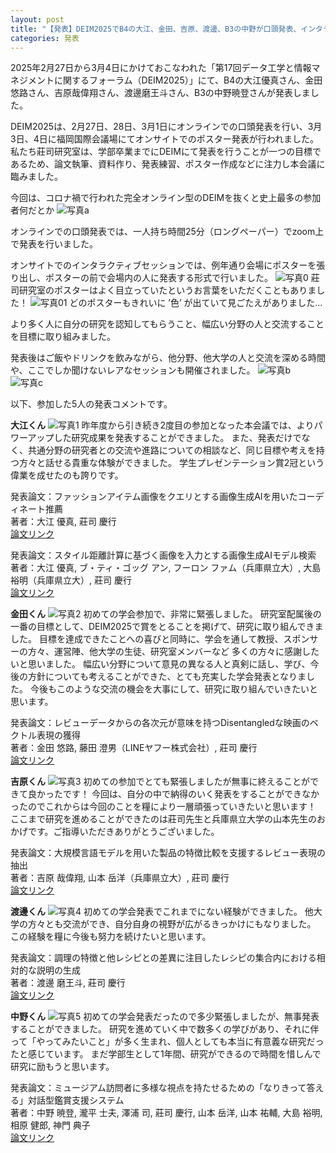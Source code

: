 ```yaml
---
layout: post
title: "【発表】DEIM2025でB4の大江、金田、吉原、渡邊、B3の中野が口頭発表、インタラクティブセッションにて発表しました"
categories: 発表
---
```

2025年2月27日から3月4日にかけておこなわれた「第17回データ工学と情報マネジメントに関するフォーラム（DEIM2025）」にて、B4の大江優真さん、金田悠路さん、吉原哉偉翔さん、渡邊磨王斗さん、B3の中野暁登さんが発表しました。

DEIM2025は、2月27日、28日、3月1日にオンラインでの口頭発表を行い、3月3日、4日に福岡国際会議場にてオンサイトでのポスター発表が行われました。
私たち莊司研究室は、学部卒業までにDEIMにて発表を行うことが一つの目標であるため、論文執筆、資料作り、発表練習、ポスター作成などに注力し本会議に臨みました。

今回は、コロナ禍で行われた完全オンライン型のDEIMを抜くと史上最多の参加者何だとか
![写真a](/assets/img/posts/20250304/zentai.jpeg "部屋に入りきらない参加者")

オンラインでの口頭発表では、一人持ち時間25分（ロングペーパー）でzoom上で発表を行いました。

オンサイトでのインタラクティブセッションでは、例年通り会場にポスターを張り出し、ポスターの前で会場内の人に発表する形式で行いました。
![写真0](/assets/img/posts/20250304/maoto_poster.jpeg "渡邊君のポスター")
莊司研究室のポスターはよく目立っていたというお言葉をいただくこともありました！
![写真01](/assets/img/posts/20250304/yuro_poster.jpeg "金田君のポスター")
どのポスターもきれいに ’色’ が出ていて見ごたえがありました…

より多く人に自分の研究を認知してもらうこと、幅広い分野の人と交流することを目標に取り組みました。

発表後はご飯やドリンクを飲みながら、他分野、他大学の人と交流を深める時間や、ここでしか聞けないレアなセッションも開催されました。
![写真b](/assets/img/posts/20250304/gohan.jpeg "豪華なご飯…！")
![写真c](/assets/img/posts/20250304/jizake.jpeg "中には地酒も用意されていたり！")

以下、参加した5人の発表コメントです。

**大江くん**
![写真1](/assets/img/posts/20250304/DEIM2025_yuma.jpeg "リメイクした服で発表する大江君")
昨年度から引き続き2度目の参加となった本会議では、よりパワーアップした研究成果を発表することができました。
また、発表だけでなく、共通分野の研究者との交流や進路についての相談など、同じ目標や考えを持つ方々と話せる貴重な体験ができました。
学生プレゼンテーション賞2冠という偉業を成せたのも誇りです。

発表論文：ファッションアイテム画像をクエリとする画像生成AIを用いたコーディネート推薦  
著者：大江 優真, 莊司 慶行  
[論文リンク](https://pub-files.atlas.jp/fs/public/deim2025/ver_17/abstract/ja/1F-01.pdf)

発表論文：スタイル距離計算に基づく画像を入力とする画像生成AIモデル検索  
著者：大江 優真, ブ・ティ・ゴッグ アン, フーロン ファム（兵庫県立大）, 大島 裕明（兵庫県立大）, 莊司 慶行  
[論文リンク](https://pub-files.atlas.jp/fs/public/deim2025/ver_17/abstract/ja/6E-01.pdf)

**金田くん**
![写真2](/assets/img/posts/20250304/DEIM2025_yuro.jpeg "企業の方の質問に答える金田君")
初めての学会参加で、非常に緊張しました。
研究室配属後の一番の目標として、DEIM2025で賞をとることを掲げて、研究に取り組んできました。
目標を達成できたことへの喜びと同時に、学会を通して教授、スポンサーの方々、運営陣、他大学の生徒、研究室メンバーなど
多くの方々に感謝したいと思いました。
幅広い分野について意見の異なる人と真剣に話し、学び、今後の方針についても考えることができた、とても充実した学会発表となりました。
今後もこのような交流の機会を大事にして、研究に取り組んでいきたいと思います。

発表論文：レビューデータからの各次元が意味を持つDisentangledな映画のベクトル表現の獲得  
著者：金田 悠路, 藤田 澄男（LINEヤフー株式会社）, 莊司 慶行  
[論文リンク](https://pub-files.atlas.jp/fs/public/deim2025/ver_17/abstract/ja/7E-01.pdf)

**吉原くん**
![写真3](/assets/img/posts/20250304/DEIM2025_naito.jpeg "興味を持ってくれた方に熱心に説明する吉原君")
初めての参加でとても緊張しましたが無事に終えることができて良かったです！
今回は、自分の中で納得のいく発表をすることができなかったのでこれからは今回のことを糧により一層頑張っていきたいと思います！
ここまで研究を進めることができたのは莊司先生と兵庫県立大学の山本先生のおかげです。ご指導いただきありがとうございました。

発表論文：大規模言語モデルを用いた製品の特徴比較を支援するレビュー表現の抽出  
著者：吉原 哉偉翔, 山本 岳洋（兵庫県立大）, 莊司 慶行  
[論文リンク](https://pub-files.atlas.jp/fs/public/deim2025/ver_17/abstract/ja/5L-02.pdf)

**渡邊くん**
![写真4](/assets/img/posts/20250304/DEIM2025_maoto.jpeg "多くの人を集めて堂々と発表する渡邊君")
初めての学会発表でこれまでにない経験ができました。
他大学の方々とも交流ができ、自分自身の視野が広がるきっかけにもなりました。
この経験を糧に今後も努力を続けたいと思います。

発表論文：調理の特徴と他レシピとの差異に注目したレシピの集合内における相対的な説明の生成  
著者：渡邊 磨王斗, 莊司 慶行  
[論文リンク](https://pub-files.atlas.jp/fs/public/deim2025/ver_17/abstract/ja/5L-01.pdf)

**中野くん**
![写真5](/assets/img/posts/20250304/DEIM2025_nakano.jpeg "デモを使って多くの人に体験してもらう中野君")
初めての学会発表だったので多少緊張しましたが、無事発表することができました。
研究を進めていく中で数多くの学びがあり、それに伴って「やってみたいこと」が多く生まれ、個人としても本当に有意義な研究だったと感じています。
まだ学部生として1年間、研究ができるので時間を惜しんで研究に励もうと思います。

発表論文：ミュージアム訪問者に多様な視点を持たせるための「なりきって答える」対話型鑑賞支援システム  
著者：中野 暁登, 瀧平 士夫, 澤浦 司, 莊司 慶行, 山本 岳洋, 山本 祐輔, 大島 裕明, 相原 健郎, 神門 典子  
[論文リンク](https://pub-files.atlas.jp/fs/public/deim2025/ver_17/abstract/ja/1H-01.pdf)


